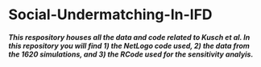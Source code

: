 # Social-Undermatching-In-IFD

##### This respository houses all the data and code related to Kusch et al. In this repository you will find 1) the NetLogo code used, 2) the data from the 1620 simulations, and 3) the RCode used for the sensitivity analyis.
